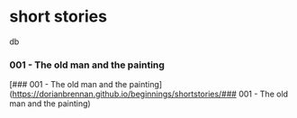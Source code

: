 # short stories 
db

### 001 - The old man and the painting
[### 001 - The old man and the painting](https://dorianbrennan.github.io/beginnings/shortstories/### 001 - The old man and the painting)


